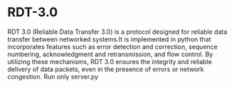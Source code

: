 # RDT-3.0
RDT 3.0 (Reliable Data Transfer 3.0) is a protocol designed for reliable data transfer between networked systems.It is implemented in python that incorporates features such as error detection and correction, sequence numbering, acknowledgment and retransmission, and flow control. By utilizing these mechanisms, RDT 3.0 ensures the integrity and reliable delivery of data packets, even in the presence of errors or network congestion.
Run only server.py
